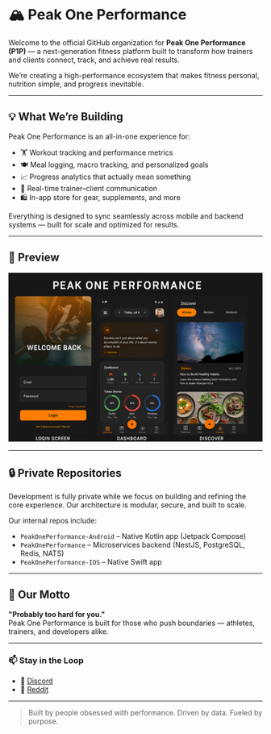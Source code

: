 # 🏔️ Peak One Performance

Welcome to the official GitHub organization for **Peak One Performance (P1P)** — a next-generation fitness platform built to transform how trainers and clients connect, track, and achieve real results.

We’re creating a high-performance ecosystem that makes fitness personal, nutrition simple, and progress inevitable.

---

## 💡 What We’re Building

Peak One Performance is an all-in-one experience for:
- 🏋️ Workout tracking and performance metrics  
- 🍽️ Meal logging, macro tracking, and personalized goals  
- 📈 Progress analytics that actually mean something  
- 📲 Real-time trainer–client communication  
- 🛍️ In-app store for gear, supplements, and more  

Everything is designed to sync seamlessly across mobile and backend systems — built for scale and optimized for results.

---

## 📸 Preview

![Overview](./Peak_One_Performance_App_Overview.png)

---

## 🔒 Private Repositories

Development is fully private while we focus on building and refining the core experience. Our architecture is modular, secure, and built to scale.

Our internal repos include:
- `PeakOnePerformance-Android` – Native Kotlin app (Jetpack Compose)  
- `PeakOnePerformance` – Microservices backend (NestJS, PostgreSQL, Redis, NATS)  
- `PeakOnePerformance-IOS` – Native Swift app  

---

## 🧠 Our Motto

**"Probably too hard for you."**  
Peak One Performance is built for those who push boundaries — athletes, trainers, and developers alike.

---

### 📫 Stay in the Loop

- 💬 [Discord](https://discord.gg/JHUYUNaYd3)
- 🤖 [Reddit](https://www.reddit.com/r/peakoneperformance/)

---
<!--
- 🌐 [Website](https://peakoneperformance.com) *(coming soon)*  
- 🧵 [Threads](https://www.threads.net/@peakoneperformance)  
- 🐦 [X / Twitter](https://twitter.com/p1p_official) 
-->
> Built by people obsessed with performance. Driven by data. Fueled by purpose.
